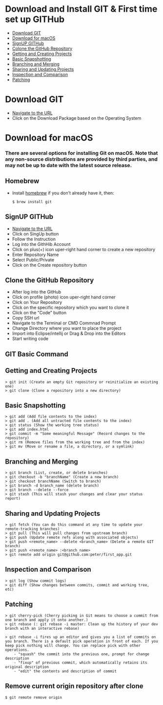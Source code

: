 # Download and Install GIT & First time set up GITHub

<!-- topics-start -->
* [Download GIT](#Download-GIT)
* [Download for macOS](#Download-for-macOS)
* [SignUP GITHub](#SignUP-GITHub)
* [Colone the GitHub Repository](#Clone-the-GitHub-Repository)
* [Getting and Creating Projects](#Getting-and-Creating-Projects)
* [Basic Snapshotting](#Basic-Snapshotting)
* [Branching and Merging](#Branching-and-Merging)
* [Sharing and Updating Projects](#Sharing-and-Updating-Projects)
* [Inspection and Comparison](#Inspection-and-Comparison)
* [Patching](#Patching)

# Download GIT
- [Navigate to the URL](https://git-scm.com/downloads)
- Click on the Download Package based on the Operating System

# Download for macOS
### There are several options for installing Git on macOS. Note that any non-source distributions are provided by third parties, and may not be up to date with the latest source release.

## Homebrew
- Install [homebrew](https://brew.sh/) if you don't already have it, then:
    ```
    $ brew install git
    ```
## SignUP GITHub
- [Navigate to the URL](https://github.com/)
- Click on SingUp button
- Follow the Instruction
- Log into the GithHib Account
- Click on plus(+) icon uper-right hand corner to create a new repository 
- Enter Repository Name
- Select Public/Private
- Click on the Create repository button

## Clone the GitHub Repository
-  After log into the GitHub
- Click on profile (photo) icon uper-right hand corner 
- Click on Your Repository
- Click on the specific repository which you want to clone it
- Click on the "Code" button 
- Copy SSH url 
- Navigate to the Terminal or CMD Commnad Prompt 
- Change Directory where you want to place the project
- Import into Eclipse/intellij or Drag & Drop into the Editors
- Start writing code 

## GIT Basic Command 

## Getting and Creating Projects
```
> git init (Create an empty Git repository or reinitialize an existing one)
> git clone (Clone a repository into a new directory)
```

## Basic Snapshotting
```
> git add (Add file contents to the index)
> git add . (Add all untracted file contents to the index)
> git status (Show the working tree status)
> git add index.html
> git commit -m "Some meaningful Message" (Record changes to the repository)
> git rm (Remove files from the working tree and from the index)
> git mv (Move or rename a file, a directory, or a symlink)
```

## Branching and Merging
```
> git branch (List, create, or delete branches)
> git checkout -b "branchName" (Create a new branch)
> git checkout branchName (Switch to branch)
> git branch -d branch_name (delete branch)
> git branch --delete --force
> git stash (This will stash your changes and clear your status report)
```

## Sharing and Updating Projects
```
> git fetch (You can do this command at any time to update your remote-tracking branches)
> git pull (This will pull changes from upstream branch)
> git push (Update remote refs along with associated objects)
> git push <remote_name> --delete <branch_name> (Delete a remote GIT branch)
> git push <remote_name> :<branch_name>
> git remote add origin git@github.com:peter/first_app.git
```

## Inspection and Comparison
```
> git log (Show commit logs)
> git diff (Show changes between commits, commit and working tree, etc)
```

## Patching
```
> git cherry-pick (Cherry picking in Git means to choose a commit from one branch and apply it onto another.)
> git rebase (: git rebase -i master: Clean up the history of your dev branch with an interactive rebase)

> git rebase -i fires up an editor and gives you a list of commits on you branch. There is a default pick operation in front of each. If you keep pick nothing will change. You can replace pick with other operations.
    - "squash" the commit into the previous one, prompt for change description
    - "fixup" of previous commit, which automatically retains its original description
    - "edit" the contents and description of commit
```

## Remove current origin repository after clone 
```
$ git remote remove origin
```
